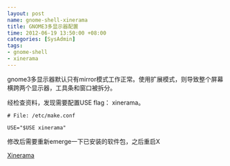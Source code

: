 ```yaml
---
layout: post
name: gnome-shell-xinerama
title: GNOME3多显示器配置
time: 2012-06-19 13:50:00 +08:00
categories: [SysAdmin]
tags:
- gnome-shell
- xinerama
---
```

gnome3多显示器默认只有mirror模式工作正常。使用扩展模式，则导致整个屏幕横跨两个显示器，工具条和窗口被拆分。

经检查资料，发现需要配置USE flag： xinerama。

    # File: /etc/make.conf

    USE="$USE xinerama"

修改后需要重新emerge一下已安装的软件包，之后重启X

[Xinerama](http://en.gentoo-wiki.com/wiki/X.Org/Dual_Monitors#Xinerama)
